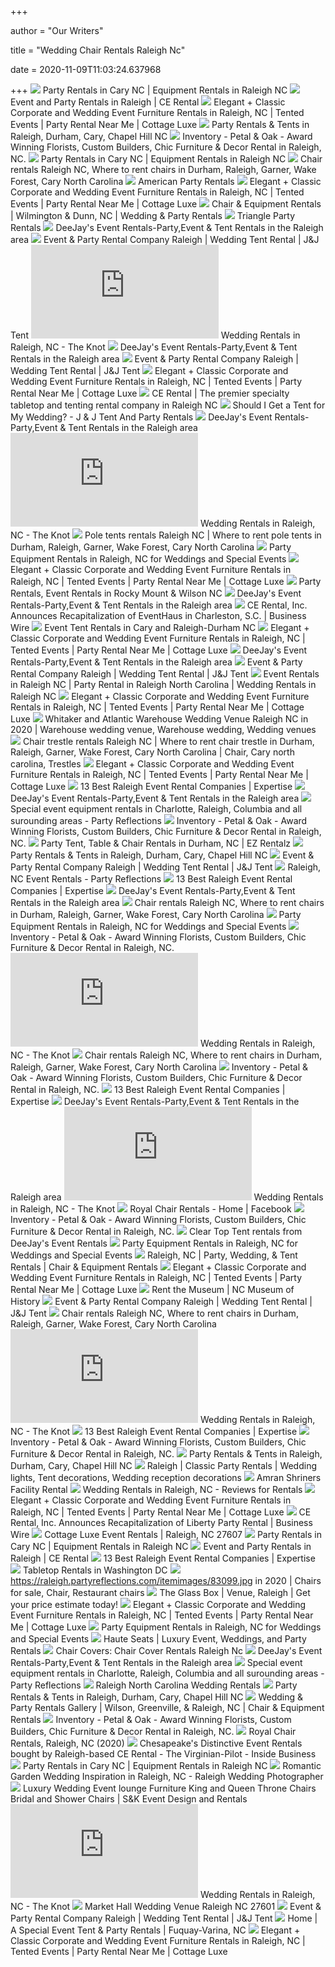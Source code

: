 +++
        
author = "Our Writers"
        
title = "Wedding Chair Rentals Raleigh Nc"
        
date = 2020-11-09T11:03:24.637968
        
+++
[ ![](https://www.grandrentalnc.com/m/slideshow/landing-slide-3.jpg)](https://www.grandrentalnc.com/m/slideshow/landing-slide-3.jpg) Party Rentals in Cary NC | Equipment Rentals in Raleigh NC
[ ![](https://cerental.com/slideshow/slide-banner.jpg)](https://cerental.com/slideshow/slide-banner.jpg) Event and Party Rentals in Raleigh | CE Rental
[ ![](https://www.cottageluxe.com/wp-content/uploads/2019/03/0810_1J6A0672_stewartwilliamwedding_amanda-1100x500.jpg)](https://www.cottageluxe.com/wp-content/uploads/2019/03/0810_1J6A0672_stewartwilliamwedding_amanda-1100x500.jpg) Elegant + Classic Corporate and Wedding Event Furniture Rentals in Raleigh,  NC | Tented Events | Party Rental Near Me | Cottage Luxe
[ ![](https://heartofncweddings.com/wp-content/uploads/2013/05/Party-Reflections-SBG-Main-J.-Christina-Photography--660x467.jpg)](https://heartofncweddings.com/wp-content/uploads/2013/05/Party-Reflections-SBG-Main-J.-Christina-Photography--660x467.jpg) Party Rentals & Tents in Raleigh, Durham, Cary, Chapel Hill NC
[ ![](https://petalandoak.com/wp-content/uploads/2018/01/chairs-400x400.jpg)](https://petalandoak.com/wp-content/uploads/2018/01/chairs-400x400.jpg) Inventory - Petal & Oak - Award Winning Florists, Custom Builders, Chic  Furniture & Decor Rental in Raleigh, NC.
[ ![](https://www.grandrentalnc.com/m/slideshow/landing-slide-4.jpg)](https://www.grandrentalnc.com/m/slideshow/landing-slide-4.jpg) Party Rentals in Cary NC | Equipment Rentals in Raleigh NC
[ ![](https://cerental.com/itemimages/CAT4.jpg)](https://cerental.com/itemimages/CAT4.jpg) Chair rentals Raleigh NC, Where to rent chairs in Durham, Raleigh, Garner,  Wake Forest, Cary North Carolina
[ ![](https://americanpartyrentals.com/wp-content/uploads/2018/03/CarolineLimaPhotography_GolightlyWedding_2017_196-1-500x500.jpg)](https://americanpartyrentals.com/wp-content/uploads/2018/03/CarolineLimaPhotography_GolightlyWedding_2017_196-1-500x500.jpg) American Party Rentals
[ ![](https://www.cottageluxe.com/wp-content/uploads/2019/06/Raleigh-Chairs-366x500.jpg)](https://www.cottageluxe.com/wp-content/uploads/2019/06/Raleigh-Chairs-366x500.jpg) Elegant + Classic Corporate and Wedding Event Furniture Rentals in Raleigh,  NC | Tented Events | Party Rental Near Me | Cottage Luxe
[ ![](http://chairandequipmentrentals.com/wp-content/uploads/2016/03/home-img-1.jpg)](http://chairandequipmentrentals.com/wp-content/uploads/2016/03/home-img-1.jpg) Chair & Equipment Rentals | Wilmington & Dunn, NC | Wedding & Party Rentals
[ ![](http://trianglepartyrentals.com/images/carousels/75/chairs-tables-linen__small.jpg)](http://trianglepartyrentals.com/images/carousels/75/chairs-tables-linen__small.jpg) Triangle Party Rentals
[ ![](http://deejayseventrentals.com/wp-content/uploads/40x60-clear-799x340.png)](http://deejayseventrentals.com/wp-content/uploads/40x60-clear-799x340.png) DeeJay's Event Rentals-Party,Event & Tent Rentals in the Raleigh area
[ ![](https://www.jandjtent.com/wp-content/uploads/2018/08/dance_floor.jpg)](https://www.jandjtent.com/wp-content/uploads/2018/08/dance_floor.jpg) Event & Party Rental Company Raleigh | Wedding Tent Rental | J&J Tent
[ ![](https://media-api.xogrp.com/images/cb5f6eba-b3fb-42f5-8291-db4046a75786~rs_400.h)](https://media-api.xogrp.com/images/cb5f6eba-b3fb-42f5-8291-db4046a75786~rs_400.h) Wedding Rentals in Raleigh, NC - The Knot
[ ![](http://deejayseventrentals.com/wp-content/uploads/Hanna-and-Grant-10-Reception-0087-799x340.png)](http://deejayseventrentals.com/wp-content/uploads/Hanna-and-Grant-10-Reception-0087-799x340.png) DeeJay's Event Rentals-Party,Event & Tent Rentals in the Raleigh area
[ ![](https://www.jandjtent.com/wp-content/uploads/2018/07/Chiavari-chairs-raleigh-j-and-j-tent-rentals.jpg)](https://www.jandjtent.com/wp-content/uploads/2018/07/Chiavari-chairs-raleigh-j-and-j-tent-rentals.jpg) Event & Party Rental Company Raleigh | Wedding Tent Rental | J&J Tent
[ ![](https://www.cottageluxe.com/wp-content/uploads/2019/02/810_4680-1024x500.jpg)](https://www.cottageluxe.com/wp-content/uploads/2019/02/810_4680-1024x500.jpg) Elegant + Classic Corporate and Wedding Event Furniture Rentals in Raleigh,  NC | Tented Events | Party Rental Near Me | Cottage Luxe
[ ![](https://cerental.com/galleryupload/webphoto/photogallery/Outdoor%20Wedding/001.jpg)](https://cerental.com/galleryupload/webphoto/photogallery/Outdoor%20Wedding/001.jpg) CE Rental | The premier specialty tabletop and tenting rental company in Raleigh  NC
[ ![](https://www.jandjtent.com/wp-content/uploads/2018/10/lighting-gallery-image.jpg)](https://www.jandjtent.com/wp-content/uploads/2018/10/lighting-gallery-image.jpg) Should I Get a Tent for My Wedding? - J & J Tent And Party Rentals
[ ![](http://deejayseventrentals.com/wp-content/uploads/40x40-Pole-2-799x340.png)](http://deejayseventrentals.com/wp-content/uploads/40x40-Pole-2-799x340.png) DeeJay's Event Rentals-Party,Event & Tent Rentals in the Raleigh area
[ ![](https://media-api.xogrp.com/images/b23476e2-8311-4591-8385-83eca2cf68f6~rs_400.h)](https://media-api.xogrp.com/images/b23476e2-8311-4591-8385-83eca2cf68f6~rs_400.h) Wedding Rentals in Raleigh, NC - The Knot
[ ![](https://cerental.com/itemimages/224981.jpg)](https://cerental.com/itemimages/224981.jpg) Pole tents rentals Raleigh NC | Where to rent pole tents in Durham, Raleigh,  Garner, Wake Forest, Cary North Carolina
[ ![](https://eventective-media.azureedge.net/1886195_md.jpg)](https://eventective-media.azureedge.net/1886195_md.jpg) Party Equipment Rentals in Raleigh, NC for Weddings and Special Events
[ ![](https://www.cottageluxe.com/wp-content/uploads/2020/08/mikkelpaige-lucy_van-charlottesville_mount_ida_farm-wedding_0028-991x500.jpg)](https://www.cottageluxe.com/wp-content/uploads/2020/08/mikkelpaige-lucy_van-charlottesville_mount_ida_farm-wedding_0028-991x500.jpg) Elegant + Classic Corporate and Wedding Event Furniture Rentals in Raleigh,  NC | Tented Events | Party Rental Near Me | Cottage Luxe
[ ![](https://www.bestrentalsnc.com/images/event-rentals-2.jpg)](https://www.bestrentalsnc.com/images/event-rentals-2.jpg) Party Rentals, Event Rentals in Rocky Mount & Wilson NC
[ ![](http://deejayseventrentals.com/wp-content/uploads/AmeliaTrevor_Reception_0018-799x340.png)](http://deejayseventrentals.com/wp-content/uploads/AmeliaTrevor_Reception_0018-799x340.png) DeeJay's Event Rentals-Party,Event & Tent Rentals in the Raleigh area
[ ![](https://mms.businesswire.com/media/20181220005596/en/696979/5/Aaron__Jillian_Photography_%28002%29.jpg)](https://mms.businesswire.com/media/20181220005596/en/696979/5/Aaron__Jillian_Photography_%28002%29.jpg) CE Rental, Inc. Announces Recapitalization of EventHaus in Charleston, S.C.  | Business Wire
[ ![](https://www.grandrentalnc.com/galleryupload/webphoto/landing-tents/landing-tents-1.jpg)](https://www.grandrentalnc.com/galleryupload/webphoto/landing-tents/landing-tents-1.jpg) Event Tent Rentals in Cary and Raleigh-Durham NC
[ ![](https://www.cottageluxe.com/wp-content/uploads/2019/06/CarolineLimaPhotography_CrenshawWedding_2018_001-e1561601925894-1100x500.jpg)](https://www.cottageluxe.com/wp-content/uploads/2019/06/CarolineLimaPhotography_CrenshawWedding_2018_001-e1561601925894-1100x500.jpg) Elegant + Classic Corporate and Wedding Event Furniture Rentals in Raleigh,  NC | Tented Events | Party Rental Near Me | Cottage Luxe
[ ![](http://deejayseventrentals.com/wp-content/uploads/Carries-Reach-dickerson2013-009-790x340.png)](http://deejayseventrentals.com/wp-content/uploads/Carries-Reach-dickerson2013-009-790x340.png) DeeJay's Event Rentals-Party,Event & Tent Rentals in the Raleigh area
[ ![](https://www.jandjtent.com/wp-content/uploads/2018/07/chair_rental-697x467.jpg)](https://www.jandjtent.com/wp-content/uploads/2018/07/chair_rental-697x467.jpg) Event & Party Rental Company Raleigh | Wedding Tent Rental | J&J Tent
[ ![](https://raleigh.partyreflections.com/itemimages/CAT36.jpg)](https://raleigh.partyreflections.com/itemimages/CAT36.jpg) Event Rentals in Raleigh NC | Party Rental in Raleigh North Carolina | Wedding  Rentals in Raleigh NC
[ ![](https://www.cottageluxe.com/wp-content/uploads/2019/03/0800_1J6A0651_stewartwilliamwedding_amanda-1100x500.jpg)](https://www.cottageluxe.com/wp-content/uploads/2019/03/0800_1J6A0651_stewartwilliamwedding_amanda-1100x500.jpg) Elegant + Classic Corporate and Wedding Event Furniture Rentals in Raleigh,  NC | Tented Events | Party Rental Near Me | Cottage Luxe
[ ![](https://i.pinimg.com/736x/51/9d/52/519d525fd238bf9344804d22da88cbcf.jpg)](https://i.pinimg.com/736x/51/9d/52/519d525fd238bf9344804d22da88cbcf.jpg) Whitaker and Atlantic Warehouse Wedding Venue Raleigh NC in 2020 |  Warehouse wedding venue, Warehouse wedding, Wedding venues
[ ![](https://i.pinimg.com/474x/a4/f1/62/a4f16275ab7c1118599aae6b16f387b7.jpg)](https://i.pinimg.com/474x/a4/f1/62/a4f16275ab7c1118599aae6b16f387b7.jpg) Chair trestle rentals Raleigh NC | Where to rent chair trestle in Durham,  Raleigh, Garner, Wake Forest, Cary North Carolina | Chair, Cary north  carolina, Trestles
[ ![](https://www.cottageluxe.com/wp-content/uploads/2019/03/0772_1J6A0584_stewartwilliamwedding_amanda-1100x500.jpg)](https://www.cottageluxe.com/wp-content/uploads/2019/03/0772_1J6A0584_stewartwilliamwedding_amanda-1100x500.jpg) Elegant + Classic Corporate and Wedding Event Furniture Rentals in Raleigh,  NC | Tented Events | Party Rental Near Me | Cottage Luxe
[ ![](https://res.cloudinary.com/expertise-com/image/upload/f_auto,fl_lossy,q_auto/w_740,h_370,c_scale/remote_media/dir/hero_banner/event-rentals-hero-banner.jpg)](https://res.cloudinary.com/expertise-com/image/upload/f_auto,fl_lossy,q_auto/w_740,h_370,c_scale/remote_media/dir/hero_banner/event-rentals-hero-banner.jpg) 13 Best Raleigh Event Rental Companies | Expertise
[ ![](http://deejayseventrentals.com/wp-content/uploads/Aaron-and-Amanda-s-Wedding-Reception-0024-791x340.png)](http://deejayseventrentals.com/wp-content/uploads/Aaron-and-Amanda-s-Wedding-Reception-0024-791x340.png) DeeJay's Event Rentals-Party,Event & Tent Rentals in the Raleigh area
[ ![](https://partyreflections.com/Media/Images/home%20pg%20our%20company%20pic-1.jpg)](https://partyreflections.com/Media/Images/home%20pg%20our%20company%20pic-1.jpg) Special event equipment rentals in Charlotte, Raleigh, Columbia and all  surounding areas - Party Reflections
[ ![](https://petalandoak.com/wp-content/uploads/2018/01/custom-made-400x400.jpg)](https://petalandoak.com/wp-content/uploads/2018/01/custom-made-400x400.jpg) Inventory - Petal & Oak - Award Winning Florists, Custom Builders, Chic  Furniture & Decor Rental in Raleigh, NC.
[ ![](https://www.ezrentalz.com/uploads/2/6/3/0/26309163/king-queen-chairs_orig.jpg)](https://www.ezrentalz.com/uploads/2/6/3/0/26309163/king-queen-chairs_orig.jpg) Party Tent, Table & Chair Rentals in Durham, NC | EZ Rentalz
[ ![](https://heartofncweddings.com/wp-content/uploads/2018/07/2018-03-08CrossMainShoot-013-2-e1534345114439-600x380.jpg)](https://heartofncweddings.com/wp-content/uploads/2018/07/2018-03-08CrossMainShoot-013-2-e1534345114439-600x380.jpg) Party Rentals & Tents in Raleigh, Durham, Cary, Chapel Hill NC
[ ![](https://www.jandjtent.com/wp-content/uploads/2020/10/j-and-j-tent-logo.png)](https://www.jandjtent.com/wp-content/uploads/2020/10/j-and-j-tent-logo.png) Event & Party Rental Company Raleigh | Wedding Tent Rental | J&J Tent
[ ![](https://partyreflections.com/Media/images/party-reflections-logo.png)](https://partyreflections.com/Media/images/party-reflections-logo.png) Raleigh, NC Event Rentals - Party Reflections
[ ![](https://res.cloudinary.com/expertise-com/image/upload/f_auto,fl_lossy,q_auto:low/remote_media/logos/raleigh-nc_nc_event-rentals_108.jpg)](https://res.cloudinary.com/expertise-com/image/upload/f_auto,fl_lossy,q_auto:low/remote_media/logos/raleigh-nc_nc_event-rentals_108.jpg) 13 Best Raleigh Event Rental Companies | Expertise
[ ![](http://deejayseventrentals.com/wp-content/uploads/40x80-pole-3-799x340.png)](http://deejayseventrentals.com/wp-content/uploads/40x80-pole-3-799x340.png) DeeJay's Event Rentals-Party,Event & Tent Rentals in the Raleigh area
[ ![](https://cerental.com/itemimages/CAT81.jpg)](https://cerental.com/itemimages/CAT81.jpg) Chair rentals Raleigh NC, Where to rent chairs in Durham, Raleigh, Garner,  Wake Forest, Cary North Carolina
[ ![](https://eventective-media.azureedge.net/990259.jpg)](https://eventective-media.azureedge.net/990259.jpg) Party Equipment Rentals in Raleigh, NC for Weddings and Special Events
[ ![](https://petalandoak.com/wp-content/uploads/2018/01/upholstered-400x400.jpg)](https://petalandoak.com/wp-content/uploads/2018/01/upholstered-400x400.jpg) Inventory - Petal & Oak - Award Winning Florists, Custom Builders, Chic  Furniture & Decor Rental in Raleigh, NC.
[ ![](https://media-api.xogrp.com/images/2dfe2d4b-cef7-45e2-b263-f49f3818e4db~rs_400.h)](https://media-api.xogrp.com/images/2dfe2d4b-cef7-45e2-b263-f49f3818e4db~rs_400.h) Wedding Rentals in Raleigh, NC - The Knot
[ ![](https://cerental.com/itemimages/CAT80.jpg)](https://cerental.com/itemimages/CAT80.jpg) Chair rentals Raleigh NC, Where to rent chairs in Durham, Raleigh, Garner,  Wake Forest, Cary North Carolina
[ ![](https://petalandoak.com/wp-content/uploads/2018/01/kit-400x400.jpg)](https://petalandoak.com/wp-content/uploads/2018/01/kit-400x400.jpg) Inventory - Petal & Oak - Award Winning Florists, Custom Builders, Chic  Furniture & Decor Rental in Raleigh, NC.
[ ![](https://res.cloudinary.com/expertise-com/image/upload/f_auto,fl_lossy,q_auto:low/remote_media/logos/raleigh-nc_nc_event-rentals_111.jpg)](https://res.cloudinary.com/expertise-com/image/upload/f_auto,fl_lossy,q_auto:low/remote_media/logos/raleigh-nc_nc_event-rentals_111.jpg) 13 Best Raleigh Event Rental Companies | Expertise
[ ![](http://deejayseventrentals.com/wp-content/uploads/rosehill-790x340.png)](http://deejayseventrentals.com/wp-content/uploads/rosehill-790x340.png) DeeJay's Event Rentals-Party,Event & Tent Rentals in the Raleigh area
[ ![](https://media-api.xogrp.com/images/27fd753d-d0ca-451d-b28b-243cff94465e~rs_400.h)](https://media-api.xogrp.com/images/27fd753d-d0ca-451d-b28b-243cff94465e~rs_400.h) Wedding Rentals in Raleigh, NC - The Knot
[ ![](https://lookaside.fbsbx.com/lookaside/crawler/media/?media_id=742568499581210)](https://lookaside.fbsbx.com/lookaside/crawler/media/?media_id=742568499581210) Royal Chair Rentals - Home | Facebook
[ ![](https://petalandoak.com/wp-content/uploads/2018/01/rugs-400x400.jpg)](https://petalandoak.com/wp-content/uploads/2018/01/rugs-400x400.jpg) Inventory - Petal & Oak - Award Winning Florists, Custom Builders, Chic  Furniture & Decor Rental in Raleigh, NC.
[ ![](http://deejayseventrentals.com/wp-content/uploads/cleartopatvahalla-1.jpg)](http://deejayseventrentals.com/wp-content/uploads/cleartopatvahalla-1.jpg) Clear Top Tent rentals from DeeJay's Event Rentals
[ ![](https://eventective-media.azureedge.net/463726.jpg)](https://eventective-media.azureedge.net/463726.jpg) Party Equipment Rentals in Raleigh, NC for Weddings and Special Events
[ ![](https://chairandequipmentrentals.com/wp-content/uploads/2016/03/hero-banner-1-1920x850.jpg)](https://chairandequipmentrentals.com/wp-content/uploads/2016/03/hero-banner-1-1920x850.jpg) Raleigh, NC | Party, Wedding, & Tent Rentals | Chair & Equipment Rentals
[ ![](https://www.cottageluxe.com/wp-content/uploads/2019/06/side-table-366x500.jpg)](https://www.cottageluxe.com/wp-content/uploads/2019/06/side-table-366x500.jpg) Elegant + Classic Corporate and Wedding Event Furniture Rentals in Raleigh,  NC | Tented Events | Party Rental Near Me | Cottage Luxe
[ ![](https://files.nc.gov/dncr-moh/E20100916%23063_0.jpg)](https://files.nc.gov/dncr-moh/E20100916%23063_0.jpg) Rent the Museum | NC Museum of History
[ ![](https://www.jandjtent.com/wp-content/uploads/2018/07/Chiavari-chairs-raleigh-j-and-j-tent-rentals-400x284.jpg)](https://www.jandjtent.com/wp-content/uploads/2018/07/Chiavari-chairs-raleigh-j-and-j-tent-rentals-400x284.jpg) Event & Party Rental Company Raleigh | Wedding Tent Rental | J&J Tent
[ ![](https://cerental.com/itemimages/CAT74.jpg)](https://cerental.com/itemimages/CAT74.jpg) Chair rentals Raleigh NC, Where to rent chairs in Durham, Raleigh, Garner,  Wake Forest, Cary North Carolina
[ ![](https://media-api.xogrp.com/images/a74280a9-bf7c-4e2c-a2bc-c9860973b960~rs_400.h)](https://media-api.xogrp.com/images/a74280a9-bf7c-4e2c-a2bc-c9860973b960~rs_400.h) Wedding Rentals in Raleigh, NC - The Knot
[ ![](https://res.cloudinary.com/expertise-com/image/upload/f_auto,fl_lossy,q_auto:low/remote_media/logos/raleigh-nc_nc_event-rentals_56.jpg)](https://res.cloudinary.com/expertise-com/image/upload/f_auto,fl_lossy,q_auto:low/remote_media/logos/raleigh-nc_nc_event-rentals_56.jpg) 13 Best Raleigh Event Rental Companies | Expertise
[ ![](https://petalandoak.com/wp-content/uploads/2018/01/custom-made-2-400x400.jpg)](https://petalandoak.com/wp-content/uploads/2018/01/custom-made-2-400x400.jpg) Inventory - Petal & Oak - Award Winning Florists, Custom Builders, Chic  Furniture & Decor Rental in Raleigh, NC.
[ ![](https://heartofncweddings.com/wp-content/themes/southern-bride-groom/dist/images/HeartofNCWeddings_interiors.jpg)](https://heartofncweddings.com/wp-content/themes/southern-bride-groom/dist/images/HeartofNCWeddings_interiors.jpg) Party Rentals & Tents in Raleigh, Durham, Cary, Chapel Hill NC
[ ![](https://i.pinimg.com/originals/d6/ce/4d/d6ce4d6d30b5b46d597891f7b0060812.jpg)](https://i.pinimg.com/originals/d6/ce/4d/d6ce4d6d30b5b46d597891f7b0060812.jpg) Raleigh | Classic Party Rentals | Wedding lights, Tent decorations, Wedding  reception decorations
[ ![](http://www.amranshriners.com/images/rental_room4.jpg)](http://www.amranshriners.com/images/rental_room4.jpg) Amran Shriners Facility Rental
[ ![](https://cdn0.weddingwire.com/emp/fotos/2/0/2/6/8/7/t10_1520449030-e08fc4107e08f49d-Greenhouse_Picker_Sisters_Gala_2017-JPEGs-0114.jpg)](https://cdn0.weddingwire.com/emp/fotos/2/0/2/6/8/7/t10_1520449030-e08fc4107e08f49d-Greenhouse_Picker_Sisters_Gala_2017-JPEGs-0114.jpg) Wedding Rentals in Raleigh, NC - Reviews for Rentals
[ ![](https://www.cottageluxe.com/wp-content/uploads/2019/03/KMJ-MWBridalShow2019-279-1100x500.jpg)](https://www.cottageluxe.com/wp-content/uploads/2019/03/KMJ-MWBridalShow2019-279-1100x500.jpg) Elegant + Classic Corporate and Wedding Event Furniture Rentals in Raleigh,  NC | Tented Events | Party Rental Near Me | Cottage Luxe
[ ![](https://mms.businesswire.com/media/20180405006056/en/650077/5/LibertyPartyRental2.jpg?download=1)](https://mms.businesswire.com/media/20180405006056/en/650077/5/LibertyPartyRental2.jpg?download=1) CE Rental, Inc. Announces Recapitalization of Liberty Party Rental |  Business Wire
[ ![](https://assets.simpleviewinc.com/simpleview/image/fetch/q_75/https://assets.simpleviewinc.com/simpleview/image/upload/crm/raleigh/private_estate_home_north_carolina_white_tent_greenery_floral_white_floral_blue_wedding_inspiration019-2--2f0a084a9103605_2f0a0909-b460-6930-7d34f4d16e546a77.jpg)](https://assets.simpleviewinc.com/simpleview/image/fetch/q_75/https://assets.simpleviewinc.com/simpleview/image/upload/crm/raleigh/private_estate_home_north_carolina_white_tent_greenery_floral_white_floral_blue_wedding_inspiration019-2--2f0a084a9103605_2f0a0909-b460-6930-7d34f4d16e546a77.jpg) Cottage Luxe Event Rentals | Raleigh, NC 27607
[ ![](https://www.grandrentalnc.com/m/slideshow/landing-slide-5.jpg)](https://www.grandrentalnc.com/m/slideshow/landing-slide-5.jpg) Party Rentals in Cary NC | Equipment Rentals in Raleigh NC
[ ![](https://cerental.com/assets/ce-logo.png)](https://cerental.com/assets/ce-logo.png) Event and Party Rentals in Raleigh | CE Rental
[ ![](https://res.cloudinary.com/expertise-com/image/upload/f_auto,fl_lossy,q_auto:low/remote_media/logos/raleigh-nc_nc_event-rentals_102.jpg)](https://res.cloudinary.com/expertise-com/image/upload/f_auto,fl_lossy,q_auto:low/remote_media/logos/raleigh-nc_nc_event-rentals_102.jpg) 13 Best Raleigh Event Rental Companies | Expertise
[ ![](https://www.capitalpartyrentals.com/galleryupload/webdoc/landingpages/tabletop-rentals/tabletop-rentals-raleigh.jpg?v=1)](https://www.capitalpartyrentals.com/galleryupload/webdoc/landingpages/tabletop-rentals/tabletop-rentals-raleigh.jpg?v=1) Tabletop Rentals in Washington DC
[ ![](https://i.pinimg.com/736x/60/66/e2/6066e2cf75f874e4988a84244966a2af.jpg)](https://i.pinimg.com/736x/60/66/e2/6066e2cf75f874e4988a84244966a2af.jpg) https://raleigh.partyreflections.com/itemimages/83099.jpg in 2020 | Chairs  for sale, Chair, Restaurant chairs
[ ![](https://cdn.wedding-spot.com/images/venues/8400/The-Glass-Box-Wedding-Raleigh-NC-21.jpg)](https://cdn.wedding-spot.com/images/venues/8400/The-Glass-Box-Wedding-Raleigh-NC-21.jpg) The Glass Box | Venue, Raleigh | Get your price estimate today!
[ ![](https://www.cottageluxe.com/wp-content/uploads/2018/11/6Y9A1135-366x500.jpg)](https://www.cottageluxe.com/wp-content/uploads/2018/11/6Y9A1135-366x500.jpg) Elegant + Classic Corporate and Wedding Event Furniture Rentals in Raleigh,  NC | Tented Events | Party Rental Near Me | Cottage Luxe
[ ![](https://eventective-media.azureedge.net/1824682_md.jpg)](https://eventective-media.azureedge.net/1824682_md.jpg) Party Equipment Rentals in Raleigh, NC for Weddings and Special Events
[ ![](https://static.wixstatic.com/media/43bd9c_d5f74e153f7242dd8f5cf4d0466c3775~mv2.jpg/v1/fill/w_410,h_410,al_c,q_80,usm_0.66_1.00_0.01/43bd9c_d5f74e153f7242dd8f5cf4d0466c3775~mv2.webp)](https://static.wixstatic.com/media/43bd9c_d5f74e153f7242dd8f5cf4d0466c3775~mv2.jpg/v1/fill/w_410,h_410,al_c,q_80,usm_0.66_1.00_0.01/43bd9c_d5f74e153f7242dd8f5cf4d0466c3775~mv2.webp) Haute Seats | Luxury Event, Weddings, and Party Rentals
[ ![](https://i.ytimg.com/vi/xPv66KkU8kA/hqdefault.jpg)](https://i.ytimg.com/vi/xPv66KkU8kA/hqdefault.jpg) Chair Covers: Chair Cover Rentals Raleigh Nc
[ ![](http://deejayseventrentals.com/wp-content/uploads/June-2014-790x340.png)](http://deejayseventrentals.com/wp-content/uploads/June-2014-790x340.png) DeeJay's Event Rentals-Party,Event & Tent Rentals in the Raleigh area
[ ![](https://partyreflections.com/Media/Images/catalogue%20widget%20(w).jpeg)](https://partyreflections.com/Media/Images/catalogue%20widget%20(w).jpeg) Special event equipment rentals in Charlotte, Raleigh, Columbia and all  surounding areas - Party Reflections
[ ![](https://www.raleighlimos.com/images/wedding-rentals.jpg)](https://www.raleighlimos.com/images/wedding-rentals.jpg) Raleigh North Carolina Wedding Rentals
[ ![](https://heartofncweddings.com/wp-content/uploads/2017/09/Themeworks-172-8-1-150x150.jpg)](https://heartofncweddings.com/wp-content/uploads/2017/09/Themeworks-172-8-1-150x150.jpg) Party Rentals & Tents in Raleigh, Durham, Cary, Chapel Hill NC
[ ![](https://chairandequipmentrentals.com/wp-content/uploads/2016/03/gallery-hero.jpg)](https://chairandequipmentrentals.com/wp-content/uploads/2016/03/gallery-hero.jpg) Wedding & Party Rentals Gallery | Wilson, Greenville, & Raleigh, NC | Chair  & Equipment Rentals
[ ![](https://petalandoak.com/wp-content/uploads/2017/11/logo.svg)](https://petalandoak.com/wp-content/uploads/2017/11/logo.svg) Inventory - Petal & Oak - Award Winning Florists, Custom Builders, Chic  Furniture & Decor Rental in Raleigh, NC.
[ ![](https://scontent.fymy1-2.fna.fbcdn.net/v/t1.0-9/s720x720/78501556_739557596548967_3803874262859644928_o.jpg?_nc_cat=105&_nc_sid=110474&_nc_ohc=gOYRvGQQknIAX-Y0q9V&_nc_ht=scontent.fymy1-2.fna&tp=7&oh=71d14b3a497482b68ad6e3026fbc5b5e&oe=5F845768)](https://scontent.fymy1-2.fna.fbcdn.net/v/t1.0-9/s720x720/78501556_739557596548967_3803874262859644928_o.jpg?_nc_cat=105&_nc_sid=110474&_nc_ohc=gOYRvGQQknIAX-Y0q9V&_nc_ht=scontent.fymy1-2.fna&tp=7&oh=71d14b3a497482b68ad6e3026fbc5b5e&oe=5F845768) Royal Chair Rentals, Raleigh, NC (2020)
[ ![](https://www.pilotonline.com/resizer/9MSJ9OE1mMFvft-KGlrrIhWWoC4=/415x622/top/arc-anglerfish-arc2-prod-tronc.s3.amazonaws.com/public/R6XTRNJ6DFBD3IQC77SOFJH3IU.jpg)](https://www.pilotonline.com/resizer/9MSJ9OE1mMFvft-KGlrrIhWWoC4=/415x622/top/arc-anglerfish-arc2-prod-tronc.s3.amazonaws.com/public/R6XTRNJ6DFBD3IQC77SOFJH3IU.jpg) Chesapeake's Distinctive Event Rentals bought by Raleigh-based CE Rental -  The Virginian-Pilot - Inside Business
[ ![](https://www.grandrentalnc.com/m/slideshow/landing-slide-1.jpg)](https://www.grandrentalnc.com/m/slideshow/landing-slide-1.jpg) Party Rentals in Cary NC | Equipment Rentals in Raleigh NC
[ ![](https://www.sammieb.com/wp-content/uploads/2019/09/White_Floral_Wedding_Wakefield_Barn_SammieB_0009-1024x694.jpg)](https://www.sammieb.com/wp-content/uploads/2019/09/White_Floral_Wedding_Wakefield_Barn_SammieB_0009-1024x694.jpg) Romantic Garden Wedding Inspiration in Raleigh, NC - Raleigh Wedding  Photographer
[ ![](http://www.skeventrentals.com/wp-content/uploads/2013/07/Ashton-High-Back-Accent-Chair1-229x300.png)](http://www.skeventrentals.com/wp-content/uploads/2013/07/Ashton-High-Back-Accent-Chair1-229x300.png) Luxury Wedding Event lounge Furniture King and Queen Throne Chairs Bridal  and Shower Chairs | S&K Event Design and Rentals
[ ![](https://media-api.xogrp.com/images/6d243b3f-7185-4285-96d2-c71929af0837~rs_400.h)](https://media-api.xogrp.com/images/6d243b3f-7185-4285-96d2-c71929af0837~rs_400.h) Wedding Rentals in Raleigh, NC - The Knot
[ ![](https://hctg-images.imgix.net/images/venues/market-hall-1/WD2018117-MarketViewAndParkViewAtMarketHall-02.Jpg?auto=format%2Ccompress&fit=clamp&h=430&s=873109dffa21a32f4c7623077e53811d)](https://hctg-images.imgix.net/images/venues/market-hall-1/WD2018117-MarketViewAndParkViewAtMarketHall-02.Jpg?auto=format%2Ccompress&fit=clamp&h=430&s=873109dffa21a32f4c7623077e53811d) Market Hall Wedding Venue Raleigh NC 27601
[ ![](https://www.jandjtent.com/wp-content/uploads/2020/09/savings-for-dream-wedding-on-a-budget-400x250.jpg)](https://www.jandjtent.com/wp-content/uploads/2020/09/savings-for-dream-wedding-on-a-budget-400x250.jpg) Event & Party Rental Company Raleigh | Wedding Tent Rental | J&J Tent
[ ![](https://www.aspecialeventtriangle.com/wp-content/uploads/2017/11/specialevents.jpg)](https://www.aspecialeventtriangle.com/wp-content/uploads/2017/11/specialevents.jpg) Home | A Special Event Tent & Party Rentals | Fuquay-Varina, NC
[ ![](https://www.cottageluxe.com/wp-content/uploads/2020/03/20200222-20200222-_J3B4225-1100x500.jpg)](https://www.cottageluxe.com/wp-content/uploads/2020/03/20200222-20200222-_J3B4225-1100x500.jpg) Elegant + Classic Corporate and Wedding Event Furniture Rentals in Raleigh,  NC | Tented Events | Party Rental Near Me | Cottage Luxe
